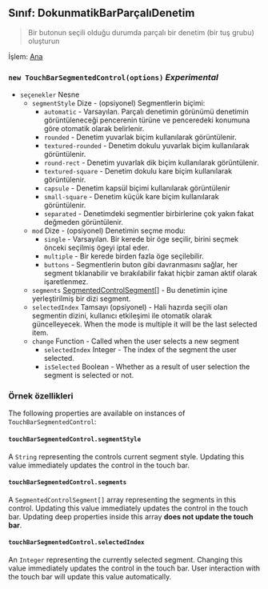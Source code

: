 ## Sınıf: DokunmatikBarParçalıDenetim

> Bir butonun seçili olduğu durumda parçalı bir denetim (bir tuş grubu) oluşturun

İşlem: [Ana](../tutorial/quick-start.md#main-process)

### `new TouchBarSegmentedControl(options)` *Experimental*

* `seçenekler` Nesne 
  * `segmentStyle` Dize - (opsiyonel) Segmentlerin biçimi: 
    * `automatic` - Varsayılan. Parçalı denetimin görünümü denetimin görüntüleneceği pencerenin türüne ve penceredeki konumuna göre otomatik olarak belirlenir.
    * `rounded` - Denetim yuvarlak biçim kullanılarak görüntülenir.
    * `textured-rounded` - Denetim dokulu yuvarlak biçim kullanılarak görüntülenir.
    * `round-rect` - Denetim yuvarlak dik biçim kullanılarak görüntülenir.
    * `textured-square` - Denetim dokulu kare biçim kullanılarak görüntülenir.
    * `capsule` - Denetim kapsül biçimi kullanılarak görüntülenir
    * `small-square` - Denetim küçük kare biçim kullanılarak görüntülenir.
    * `separated` - Denetimdeki segmentler birbirlerine çok yakın fakat değmeden görüntülenir.
  * `mod` Dize - (opsiyonel) Denetimin seçme modu: 
    * `single` - Varsayılan. Bir kerede bir öge seçilir, birini seçmek önceki seçilmiş ögeyi iptal eder.
    * `multiple` - Bir kerede birden fazla öge seçilebilir.
    * `buttons` - Segmentlerin buton gibi davranmasını sağlar, her segment tıklanabilir ve bırakılabilir fakat hiçbir zaman aktif olarak işaretlenmez.
  * `segments` [SegmentedControlSegment[]](structures/segmented-control-segment.md) - Bu denetimin içine yerleştirilmiş bir dizi segment.
  * `selectedIndex` Tamsayı (opsiyonel) - Hali hazırda seçili olan segmentin dizini, kullanıcı etkileşimi ile otomatik olarak güncelleyecek. When the mode is multiple it will be the last selected item.
  * `change` Function - Called when the user selects a new segment 
    * `selectedIndex` Integer - The index of the segment the user selected.
    * `isSelected` Boolean - Whether as a result of user selection the segment is selected or not.

### Örnek özellikleri

The following properties are available on instances of `TouchBarSegmentedControl`:

#### `touchBarSegmentedControl.segmentStyle`

A `String` representing the controls current segment style. Updating this value immediately updates the control in the touch bar.

#### `touchBarSegmentedControl.segments`

A `SegmentedControlSegment[]` array representing the segments in this control. Updating this value immediately updates the control in the touch bar. Updating deep properties inside this array **does not update the touch bar**.

#### `touchBarSegmentedControl.selectedIndex`

An `Integer` representing the currently selected segment. Changing this value immediately updates the control in the touch bar. User interaction with the touch bar will update this value automatically.